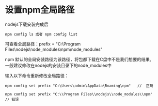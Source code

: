 # 设置npm全局路径

nodejs下载安装完成后

```
npm config ls 或者 npm config list
```

可查看全局路径：prefix = "C:\\Program Files\\nodejs\\node_modules\\npm\\node_modules"

npm 默认的全局安装路径为该路径，将包都下载在C盘中不是我们想要的结果。一般建议修改在nodejs的安装目录下的node_modules中

输入以下命令重新修改全局路径：

```
npm config set prefix "C:\Users\admin\AppData\Roaming\npm"   //  正确

npm config set prefix "C:\\Program Files\\nodejs\\node_modules\\npm"  // 错误
```

